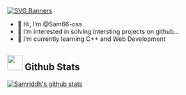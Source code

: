 [![SVG Banners](https://svg-banners.vercel.app/api?type=luminance&text1=I%20am%20Samriddh,A%20programmer🌻&width=400&height=200)](https://github.com/Akshay090/svg-banners)
- 👋 Hi, I’m @Sam66-oss
- 👀 I’m interested in solving intersting projects on github...
- 🌱 I’m currently learning C++ and Web Development 

<!---
Sam66-oss/Sam66-oss is a ✨ special ✨ repository because its `README.md` (this file) appears on your GitHub profile.
You can click the Preview link to take a look at your changes.
--->
 ## <img src="https://media.giphy.com/media/iY8CRBdQXODJSCERIr/giphy.gif" width="35"><b> Github Stats </b>
 [![Samriddh's github stats](https://github-readme-stats.vercel.app/api?username=Sam66-oss&show_icons=true&count_private=true&theme=blue-green)](https://github.com/Sam66-oss)<br>
